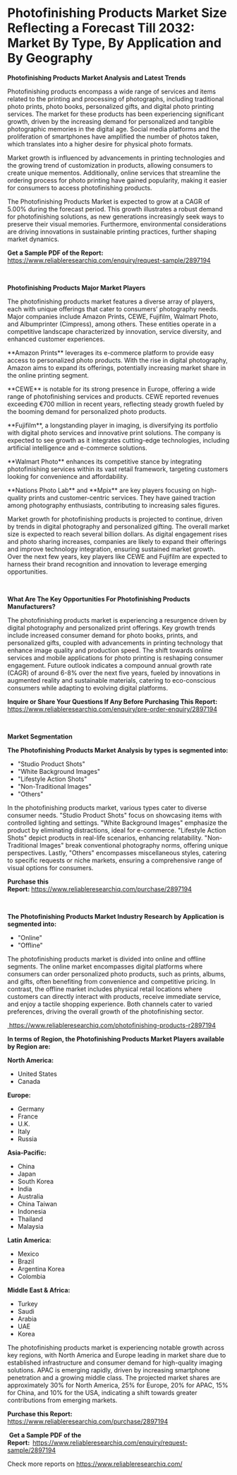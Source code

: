 <p><h1>Photofinishing Products Market Size Reflecting a Forecast Till 2032: Market By Type, By Application and By Geography</h1></p><p><strong>Photofinishing Products Market Analysis and Latest Trends</strong></p>
<p><p>Photofinishing products encompass a wide range of services and items related to the printing and processing of photographs, including traditional photo prints, photo books, personalized gifts, and digital photo printing services. The market for these products has been experiencing significant growth, driven by the increasing demand for personalized and tangible photographic memories in the digital age. Social media platforms and the proliferation of smartphones have amplified the number of photos taken, which translates into a higher desire for physical photo formats.</p><p>Market growth is influenced by advancements in printing technologies and the growing trend of customization in products, allowing consumers to create unique mementos. Additionally, online services that streamline the ordering process for photo printing have gained popularity, making it easier for consumers to access photofinishing products.</p><p>The Photofinishing Products Market is expected to grow at a CAGR of 5.00% during the forecast period. This growth illustrates a robust demand for photofinishing solutions, as new generations increasingly seek ways to preserve their visual memories. Furthermore, environmental considerations are driving innovations in sustainable printing practices, further shaping market dynamics.</p></p>
<p><strong>Get a Sample PDF of the Report:&nbsp;</strong> <a href="https://www.reliableresearchiq.com/enquiry/request-sample/2897194?utm_campaign=3323&utm_medium=2&utm_source=Github&utm_content=ia&utm_term=15032025&utm_id=photofinishing-products">https://www.reliableresearchiq.com/enquiry/request-sample/2897194</a></p>
<p>&nbsp;</p>
<p><strong>Photofinishing Products Major Market Players</strong></p>
<p><p>The photofinishing products market features a diverse array of players, each with unique offerings that cater to consumers’ photography needs. Major companies include Amazon Prints, CEWE, Fujifilm, Walmart Photo, and Albumprinter (Cimpress), among others. These entities operate in a competitive landscape characterized by innovation, service diversity, and enhanced customer experiences.</p><p>**Amazon Prints** leverages its e-commerce platform to provide easy access to personalized photo products. With the rise in digital photography, Amazon aims to expand its offerings, potentially increasing market share in the online printing segment.</p><p>**CEWE** is notable for its strong presence in Europe, offering a wide range of photofinishing services and products. CEWE reported revenues exceeding €700 million in recent years, reflecting steady growth fueled by the booming demand for personalized photo products.</p><p>**Fujifilm**, a longstanding player in imaging, is diversifying its portfolio with digital photo services and innovative print solutions. The company is expected to see growth as it integrates cutting-edge technologies, including artificial intelligence and e-commerce solutions.</p><p>**Walmart Photo** enhances its competitive stance by integrating photofinishing services within its vast retail framework, targeting customers looking for convenience and affordability.</p><p>**Nations Photo Lab** and **Mpix** are key players focusing on high-quality prints and customer-centric services. They have gained traction among photography enthusiasts, contributing to increasing sales figures.</p><p>Market growth for photofinishing products is projected to continue, driven by trends in digital photography and personalized gifting. The overall market size is expected to reach several billion dollars. As digital engagement rises and photo sharing increases, companies are likely to expand their offerings and improve technology integration, ensuring sustained market growth. Over the next few years, key players like CEWE and Fujifilm are expected to harness their brand recognition and innovation to leverage emerging opportunities.</p></p>
<p>&nbsp;</p>
<p><strong>What Are The Key Opportunities For Photofinishing Products Manufacturers?</strong></p>
<p><p>The photofinishing products market is experiencing a resurgence driven by digital photography and personalized print offerings. Key growth trends include increased consumer demand for photo books, prints, and personalized gifts, coupled with advancements in printing technology that enhance image quality and production speed. The shift towards online services and mobile applications for photo printing is reshaping consumer engagement. Future outlook indicates a compound annual growth rate (CAGR) of around 6-8% over the next five years, fueled by innovations in augmented reality and sustainable materials, catering to eco-conscious consumers while adapting to evolving digital platforms.</p></p>
<p><strong>Inquire or Share Your Questions If Any Before Purchasing This Report:</strong> <a href="https://www.reliableresearchiq.com/enquiry/pre-order-enquiry/2897194?utm_campaign=3323&utm_medium=2&utm_source=Github&utm_content=ia&utm_term=15032025&utm_id=photofinishing-products">https://www.reliableresearchiq.com/enquiry/pre-order-enquiry/2897194</a></p>
<p>&nbsp;</p>
<p><strong>Market Segmentation</strong></p>
<p><strong>The Photofinishing Products Market Analysis by types is segmented into:</strong></p>
<p><ul><li>"Studio Product Shots"</li><li>"White Background Images"</li><li>"Lifestyle Action Shots"</li><li>"Non-Traditional Images"</li><li>"Others"</li></ul></p>
<p><p>In the photofinishing products market, various types cater to diverse consumer needs. "Studio Product Shots" focus on showcasing items with controlled lighting and settings. "White Background Images" emphasize the product by eliminating distractions, ideal for e-commerce. "Lifestyle Action Shots" depict products in real-life scenarios, enhancing relatability. "Non-Traditional Images" break conventional photography norms, offering unique perspectives. Lastly, "Others" encompasses miscellaneous styles, catering to specific requests or niche markets, ensuring a comprehensive range of visual options for consumers.</p></p>
<p><strong>Purchase this Report:&nbsp;</strong><a href="https://www.reliableresearchiq.com/purchase/2897194?utm_campaign=3323&utm_medium=2&utm_source=Github&utm_content=ia&utm_term=15032025&utm_id=photofinishing-products">https://www.reliableresearchiq.com/purchase/2897194</a></p>
<p>&nbsp;</p>
<p><strong>The Photofinishing Products Market Industry Research by Application is segmented into:</strong></p>
<p><ul><li>"Online"</li><li>"Offline"</li></ul></p>
<p><p>The photofinishing products market is divided into online and offline segments. The online market encompasses digital platforms where consumers can order personalized photo products, such as prints, albums, and gifts, often benefiting from convenience and competitive pricing. In contrast, the offline market includes physical retail locations where customers can directly interact with products, receive immediate service, and enjoy a tactile shopping experience. Both channels cater to varied preferences, driving the overall growth of the photofinishing sector.</p></p>
<p><a href="https://www.reliableresearchiq.com/photofinishing-products-r2897194?utm_campaign=3323&utm_medium=2&utm_source=Github&utm_content=ia&utm_term=15032025&utm_id=photofinishing-products">&nbsp;https://www.reliableresearchiq.com/photofinishing-products-r2897194</a></p>
<p><strong>In terms of Region, the Photofinishing Products Market Players available by Region are:</strong></p>
<p>
    <p> <strong> North America: </strong>
        <ul>
            <li>United States</li>
            <li>Canada</li>
        </ul>
        </p> 
    <p> <strong> Europe: </strong>
        <ul>
            <li>Germany</li>
            <li>France</li>
            <li>U.K.</li>
            <li>Italy</li>
            <li>Russia</li>
        </ul>
        </p> 
    <p> <strong> Asia-Pacific: </strong>
        <ul>
            <li>China</li>
            <li>Japan</li>
            <li>South Korea</li>
            <li>India</li>
            <li>Australia</li>
            <li>China Taiwan</li>
            <li>Indonesia</li>
            <li>Thailand</li>
            <li>Malaysia</li>
        </ul>
        </p> 
    <p> <strong> Latin America: </strong>
        <ul>
            <li>Mexico</li>
            <li>Brazil</li>
            <li>Argentina Korea</li>
            <li>Colombia</li>
        </ul>
        </p> 
    <p> <strong> Middle East & Africa: </strong>
        <ul>
            <li>Turkey</li>
            <li>Saudi</li>
            <li>Arabia</li>
            <li>UAE</li>
            <li>Korea</li>
        </ul>
    </p>
    </p>
<p><p>The photofinishing products market is experiencing notable growth across key regions, with North America and Europe leading in market share due to established infrastructure and consumer demand for high-quality imaging solutions. APAC is emerging rapidly, driven by increasing smartphone penetration and a growing middle class. The projected market shares are approximately 30% for North America, 25% for Europe, 20% for APAC, 15% for China, and 10% for the USA, indicating a shift towards greater contributions from emerging markets.</p></p>
<p><strong>Purchase this Report: </strong><a href="https://www.reliableresearchiq.com/purchase/2897194?utm_campaign=3323&utm_medium=2&utm_source=Github&utm_content=ia&utm_term=15032025&utm_id=photofinishing-products">https://www.reliableresearchiq.com/purchase/2897194</a></p>
<p>&nbsp;<strong>Get a Sample PDF of the Report:&nbsp;&nbsp;</strong><a href="https://www.reliableresearchiq.com/enquiry/request-sample/2897194?utm_campaign=3323&utm_medium=2&utm_source=Github&utm_content=ia&utm_term=15032025&utm_id=photofinishing-products">https://www.reliableresearchiq.com/enquiry/request-sample/2897194</a></p>
<p><strong></strong></p>
<p>Check more reports on <a href="https://www.reliableresearchiq.com/?utm_campaign=3323&utm_medium=2&utm_source=Github&utm_content=ia&utm_term=15032025&utm_id=photofinishing-products">https://www.reliableresearchiq.com/</a></p>